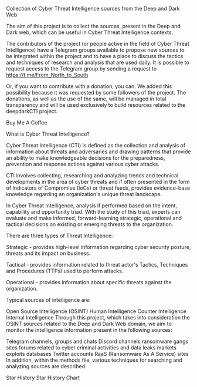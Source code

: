Collection of Cyber Threat Intelligence sources from the Deep and Dark Web

The aim of this project is to collect the sources, present in the Deep and Dark web, which can be useful in Cyber Threat Intelligence contexts.

The contributors of the project (or people active in the field of Cyber Threat Intelligence) have a Telegram groups available to propose new sources to be integrated within the project and to have a place to discuss the tactics and techniques of research and analysis that are used daily. It is possible to request access to the Telegram group by sending a request to https://t.me/From_North_to_South

Or, if you want to contribute with a donation, you can. We added this possibility because it was requested by some followers of the project. The donations, as well as the use of the same, will be managed in total transparency and will be used exclusively to build resources related to the deepdarkCTI project.

Buy Me A Coffee

What is Cyber Threat Intelligence?

Cyber Threat Intelligence (CTI) is defined as the collection and analysis of information about threats and adversaries and drawing patterns that provide an ability to make knowledgeable decisions for the preparedness, prevention and response actions against various cyber attacks.

CTI involves collecting, researching and analyzing trends and technical developments in the area of cyber threats and if often presented in the form of Indicators of Compromise (IoCs) or threat feeds, provides evidence-base knowledge regarding an organization's unique threat landscape.

In Cyber Threat Intelligence, analysis if performed based on the intent, capability and opportunity triad. With the study of this triad, experts can evaluate and make informed, forward-learning strategic, operational and tactical decisions on existing or emerging threats to the organization.

There are three types of Threat Intelligence:

Strategic - provides high-level information regarding cyber security posture, threats and its impact on business.

Tactical - provides information related to threat actor's Tactics, Techniques and Procedures (TTPs) used to perform attacks.

Operational - provides information about specific threats against the organization.

Typical sources of intelligence are:

Open Source Intelligence (OSINT)
Human Intelligence
Counter Intelligence
Internal Intelligence
Through this project, which takes into consideration the OSINT sources related to the Deep and Dark Web domain, we aim to monitor the intelligence information present in the following sources:

Telegram channels, groups and chats
Discord channels
ransomware gangs sites
forums related to cyber criminal activities and data leaks
markets
exploits databases
Twitter accounts
RaaS (Ransomware As A Service) sites
In addition, within the methods file, various techniques for searching and analyzing sources are described.

Star History
Star History Chart
